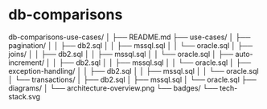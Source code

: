 # db-comparisons
db-comparisons-use-cases/
│
├── README.md
├── use-cases/
│   ├── pagination/
│   │   ├── db2.sql
│   │   ├── mssql.sql
│   │   └── oracle.sql
│   ├── joins/
│   │   ├── db2.sql
│   │   ├── mssql.sql
│   │   └── oracle.sql
│   ├── auto-increment/
│   │   ├── db2.sql
│   │   ├── mssql.sql
│   │   └── oracle.sql
│   ├── exception-handling/
│   │   ├── db2.sql
│   │   ├── mssql.sql
│   │   └── oracle.sql
│   └── transactions/
│       ├── db2.sql
│       ├── mssql.sql
│       └── oracle.sql
├── diagrams/
│   └── architecture-overview.png
└── badges/
    └── tech-stack.svg
